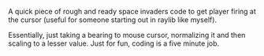 A quick piece of rough and ready space invaders code to get player firing at the cursor (useful for someone starting out in raylib like myself).

Essentially, just taking a bearing to mouse cursor, normalizing it and then scaling to a lesser value. Just for fun, coding is a five minute job.
